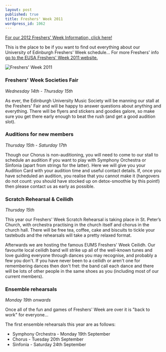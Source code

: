 ```yaml
---
layout: post
published: true
title: Freshers' Week 2011
wordpress_id: 1062
---
```


<a title="EUMS Freshers' Week 2012" href="/blog/2012/freshers2012/">For our 2012 Freshers' Week Information, click here!</a>

This is the place to be if you want to find out everything about our University of Edinburgh Freshers' Week schedule... For more Freshers' info <a title="EUSA's Fresher's Week website" href="http://eusalive.co.uk/freshers/">go to the EUSA Freshers' Week 2011 website.</a>

<img class="centred" src="{{ site.external_assets }}/posters/20110905_freshersweek2011.jpg" alt="Freshers' Week 2011">

### Freshers' Week Societies Fair

<em>Wednesday 14th - Thursday 15th</em>

As ever, the Edinburgh University Music Society will be manning our stall at the Freshers' Fair and will be happy to answer questions about anything and everything. There will be flyers and stickers and goodies galore, so make sure you get there early enough to beat the rush (and get a good audition slot).

### Auditions for new members

<em>Thursday 15th - Saturday 17th</em>

Though our Chorus is non-auditioning, you will need to come to our stall to schedule an audition if you want to play with Symphony Orchestra or Sinfonia (apart from strings for the latter). Here we will give you your Audition Card with your audition time and useful contact details. If, once you have scheduled an audition, you realise that you cannot make it (hangovers do not count: you should have stocked up on detox-smoothie by this point!) then please contact us as early as possible.

### Scratch Rehearsal & Ceilidh

<em>Thursday 15th</em>

This year our Freshers' Week Scratch Rehearsal is taking place in St. Peter&rsquo;s Church, with orchestra practising in the church itself and chorus in the church hall. There will be free tea, coffee, cake and biscuits to tickle your tastebuds and the rehearsals will take a pretty relaxed format.

Afterwards we are hosting the famous EUMS Freshers' Week Ceilidh. Our favourite local ceilidh band will strike up all of the well-known tunes and love guiding everyone through dances you may recognise, and probably a few you don't. If you have never been to a ceilidh or aren't one for remembering dances then don't fret: the band call each dance and there will be lots of other people in the same shoes as you (including most of our current members).

### Ensemble rehearsals

<em>Monday 19th onwards</em>

Once all of the fun and games of Freshers' Week are over it is "back to work" for everyone...

The first ensemble rehearsals this year are as follows:

* Symphony Orchestra - Monday 19th September
* Chorus - Tuesday 20th September
* Sinfonia - Saturday 24th September

